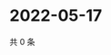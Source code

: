 # 2022-05-17

共 0 条

<!-- BEGIN WEIBO -->
<!-- 最后更新时间 Tue May 17 2022 17:16:10 GMT+0800 (China Standard Time) -->

<!-- END WEIBO -->
